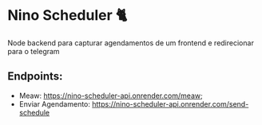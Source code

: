 # Nino Scheduler 🐈
Node backend para capturar agendamentos de um frontend e redirecionar para o telegram

## Endpoints:
+ Meaw: https://nino-scheduler-api.onrender.com/meaw;
+ Enviar Agendamento: https://nino-scheduler-api.onrender.com/send-schedule
